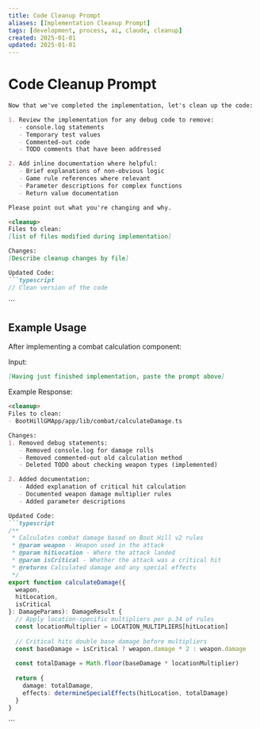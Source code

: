 ```yaml
---
title: Code Cleanup Prompt
aliases: [Implementation Cleanup Prompt]
tags: [development, process, ai, claude, cleanup]
created: 2025-01-01
updated: 2025-01-01
---
```


# Code Cleanup Prompt

```markdown
Now that we've completed the implementation, let's clean up the code:

1. Review the implementation for any debug code to remove:
   - console.log statements
   - Temporary test values
   - Commented-out code
   - TODO comments that have been addressed

2. Add inline documentation where helpful:
   - Brief explanations of non-obvious logic
   - Game rule references where relevant
   - Parameter descriptions for complex functions
   - Return value documentation

Please point out what you're changing and why.

<cleanup>
Files to clean:
[list of files modified during implementation]

Changes:
[Describe cleanup changes by file]

Updated Code:
```typescript
// Clean version of the code
```
</cleanup>
```

## Example Usage

After implementing a combat calculation component:

Input:
```markdown
[Having just finished implementation, paste the prompt above]
```

Example Response:
```markdown
<cleanup>
Files to clean:
- BootHillGMApp/app/lib/combat/calculateDamage.ts

Changes:
1. Removed debug statements:
   - Removed console.log for damage rolls
   - Removed commented-out old calculation method
   - Deleted TODO about checking weapon types (implemented)

2. Added documentation:
   - Added explanation of critical hit calculation
   - Documented weapon damage multiplier rules
   - Added parameter descriptions

Updated Code:
```typescript
/**
 * Calculates combat damage based on Boot Hill v2 rules
 * @param weapon - Weapon used in the attack
 * @param hitLocation - Where the attack landed
 * @param isCritical - Whether the attack was a critical hit
 * @returns Calculated damage and any special effects
 */
export function calculateDamage({
  weapon,
  hitLocation,
  isCritical
}: DamageParams): DamageResult {
  // Apply location-specific multipliers per p.34 of rules
  const locationMultiplier = LOCATION_MULTIPLIERS[hitLocation]
  
  // Critical hits double base damage before multipliers
  const baseDamage = isCritical ? weapon.damage * 2 : weapon.damage
  
  const totalDamage = Math.floor(baseDamage * locationMultiplier)
  
  return {
    damage: totalDamage,
    effects: determineSpecialEffects(hitLocation, totalDamage)
  }
}
```
</cleanup>
```